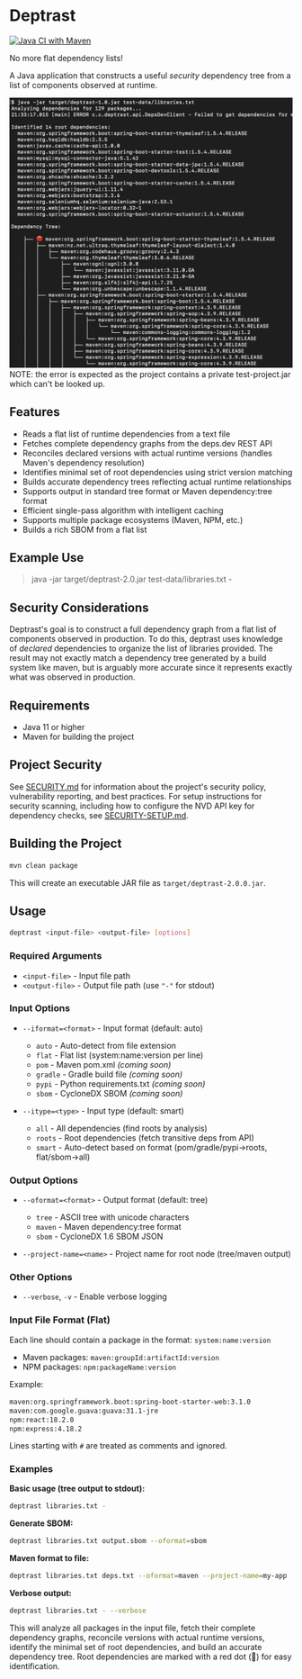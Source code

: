 # Deptrast

[![Java CI with Maven](https://github.com/planetlevel/deptrast/actions/workflows/build.yml/badge.svg)](https://github.com/planetlevel/deptrast/actions/workflows/build.yml)

No more flat dependency lists!

A Java application that constructs a useful *security* dependency tree from a list of components observed at runtime.

![Example Dependency Tree](example.png)
NOTE: the error is expected as the project contains a private test-project.jar which can't be looked up.

## Features

- Reads a flat list of runtime dependencies from a text file
- Fetches complete dependency graphs from the deps.dev REST API
- Reconciles declared versions with actual runtime versions (handles Maven's dependency resolution)
- Identifies minimal set of root dependencies using strict version matching
- Builds accurate dependency trees reflecting actual runtime relationships
- Supports output in standard tree format or Maven dependency:tree format
- Efficient single-pass algorithm with intelligent caching
- Supports multiple package ecosystems (Maven, NPM, etc.)
- Builds a rich SBOM from a flat list

## Example Use

> java -jar target/deptrast-2.0.jar test-data/libraries.txt -

## Security Considerations

Deptrast's goal is to construct a full dependency graph from a flat list of components observed in production. To do this, deptrast uses knowledge of *declared* dependencies to organize the list of libraries provided. The result may not exactly match a dependency tree generated by a build system like maven, but is arguably more accurate since it represents exactly what was observed in production.

## Requirements

- Java 11 or higher
- Maven for building the project

## Project Security

See [SECURITY.md](SECURITY.md) for information about the project's security policy, vulnerability reporting, and best practices. For setup instructions for security scanning, including how to configure the NVD API key for dependency checks, see [SECURITY-SETUP.md](docs/SECURITY-SETUP.md).

## Building the Project

```bash
mvn clean package
```

This will create an executable JAR file as `target/deptrast-2.0.0.jar`.

## Usage

```bash
deptrast <input-file> <output-file> [options]
```

### Required Arguments

- `<input-file>` - Input file path
- `<output-file>` - Output file path (use `"-"` for stdout)

### Input Options

- `--iformat=<format>` - Input format (default: auto)
  - `auto` - Auto-detect from file extension
  - `flat` - Flat list (system:name:version per line)
  - `pom` - Maven pom.xml _(coming soon)_
  - `gradle` - Gradle build file _(coming soon)_
  - `pypi` - Python requirements.txt _(coming soon)_
  - `sbom` - CycloneDX SBOM _(coming soon)_

- `--itype=<type>` - Input type (default: smart)
  - `all` - All dependencies (find roots by analysis)
  - `roots` - Root dependencies (fetch transitive deps from API)
  - `smart` - Auto-detect based on format (pom/gradle/pypi→roots, flat/sbom→all)

### Output Options

- `--oformat=<format>` - Output format (default: tree)
  - `tree` - ASCII tree with unicode characters
  - `maven` - Maven dependency:tree format
  - `sbom` - CycloneDX 1.6 SBOM JSON

- `--project-name=<name>` - Project name for root node (tree/maven output)

### Other Options

- `--verbose`, `-v` - Enable verbose logging

### Input File Format (Flat)

Each line should contain a package in the format: `system:name:version`

- Maven packages: `maven:groupId:artifactId:version`
- NPM packages: `npm:packageName:version`

Example:
```
maven:org.springframework.boot:spring-boot-starter-web:3.1.0
maven:com.google.guava:guava:31.1-jre
npm:react:18.2.0
npm:express:4.18.2
```

Lines starting with `#` are treated as comments and ignored.

### Examples

**Basic usage (tree output to stdout):**
```bash
deptrast libraries.txt -
```

**Generate SBOM:**
```bash
deptrast libraries.txt output.sbom --oformat=sbom
```

**Maven format to file:**
```bash
deptrast libraries.txt deps.txt --oformat=maven --project-name=my-app
```

**Verbose output:**
```bash
deptrast libraries.txt - --verbose
```

This will analyze all packages in the input file, fetch their complete dependency graphs, reconcile versions with actual runtime versions, identify the minimal set of root dependencies, and build an accurate dependency tree. Root dependencies are marked with a red dot (🔴) for easy identification.


